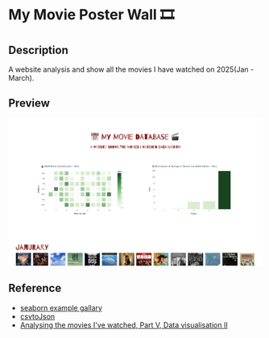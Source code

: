# My Movie Poster Wall 🎞️
## Description
A website analysis and show all the movies I have watched on 2025(Jan - March).
## Preview
  <img src="preview.png" alt="preview" width="600">
  
## Reference
- [seaborn example gallary](https://seaborn.pydata.org/examples/index.html)
- [csvtoJson](https://csvjson.com)
- [Analysing the movies I've watched, Part V, Data visualisation II](https://lovkush-a.github.io/blog/python/data%20science/2020/09/02/mymovies5.html)
